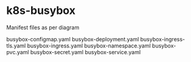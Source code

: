 # k8s-busybox

Manifest files as per diagram

busybox-configmap.yaml
busybox-deployment.yaml
busybox-ingress-tls.yaml
busybox-ingress.yaml
busybox-namespace.yaml
busybox-pvc.yaml
busybox-secret.yaml
busybox-service.yaml
